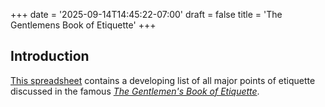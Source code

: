 +++
date = '2025-09-14T14:45:22-07:00'
draft = false
title = 'The Gentlemens Book of Etiquette'
+++

## Introduction

<a href="https://docs.google.com/spreadsheets/d/1y861Guie1al20jVs-M1OLyAOWK0vHEK3dakGEXf5r4w/edit?usp=sharing" target="_blank" rel="noopener noreferrer">This spreadsheet</a> contains a developing list of all major points of etiquette discussed in the famous <a href="https://ia904609.us.archive.org/22/items/gentlemensbookof00hartrich/gentlemensbookof00hartrich.pdf" target="_blank" rel="noopener noreferrer"><i>The Gentlemen's Book of Etiquette</i></a>.